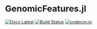GenomicFeatures.jl
==================

[![Docs Latest][docs-latest-img]][docs-latest-url]
[![Build Status][travisci-img]][travisci-url]
[![codecov.io][codecov-img]][codecov-url]

[travisci-img]: https://travis-ci.org/BioJulia/GenomicFeatures.jl.svg?branch=master
[travisci-url]: https://travis-ci.org/BioJulia/GenomicFeatures.jl
[codecov-img]: http://codecov.io/github/BioJulia/GenomicFeatures.jl/coverage.svg?branch=master
[codecov-url]: http://codecov.io/github/BioJulia/GenomicFeatures.jl?branch=master
[docs-latest-img]: https://img.shields.io/badge/docs-latest-blue.svg
[docs-latest-url]: https://biojulia.github.io/GenomicFeatures.jl/latest/
